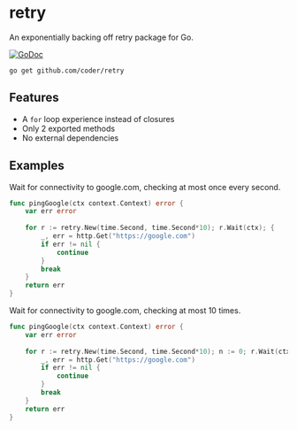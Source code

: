 # retry

An exponentially backing off retry package for Go.

[![GoDoc](https://godoc.org/github.com/golang/gddo?status.svg)](https://godoc.org/github.com/coder/retry)

```
go get github.com/coder/retry
```

## Features
- A `for` loop experience instead of closures
- Only 2 exported methods
- No external dependencies

## Examples

Wait for connectivity to google.com, checking at most once every
second.
```go
func pingGoogle(ctx context.Context) error {
	var err error
	
	for r := retry.New(time.Second, time.Second*10); r.Wait(ctx); {
		_, err = http.Get("https://google.com")
		if err != nil {
			continue
		}
		break
	}
	return err
}
```

Wait for connectivity to google.com, checking at most 10 times.
```go
func pingGoogle(ctx context.Context) error {
	var err error
	
	for r := retry.New(time.Second, time.Second*10); n := 0; r.Wait(ctx) && n < 10; n++ {
		_, err = http.Get("https://google.com")
		if err != nil {
			continue
		}
		break
	}
	return err
}
```